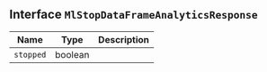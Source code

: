 ## Interface `MlStopDataFrameAnalyticsResponse`

| Name | Type | Description |
| - | - | - |
| `stopped` | boolean | &nbsp; |
